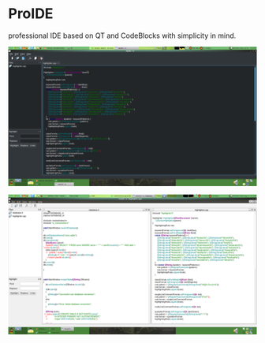 # ProIDE

professional IDE based on QT and CodeBlocks with simplicity in mind.

![screenshot ](screenshot.png)

![screenshot ](screenshot2.png)

